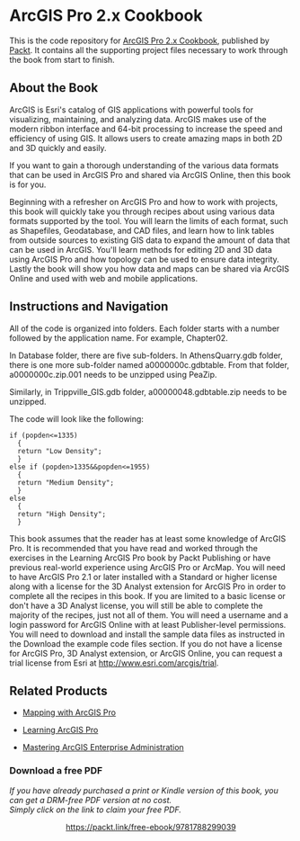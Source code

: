 # ArcGIS Pro 2.x Cookbook
This is the code repository for [ArcGIS Pro 2.x Cookbook](https://www.packtpub.com/application-development/arcgis-pro-2x-cookbook?utm_source=github&utm_medium=repository&utm_campaign=9781788299039), published by [Packt](https://www.packtpub.com/?utm_source=github). It contains all the supporting project files necessary to work through the book from start to finish.
## About the Book
ArcGIS is Esri's catalog of GIS applications with powerful tools for visualizing, maintaining, and analyzing data. ArcGIS makes use of the modern ribbon interface and 64-bit processing to increase the speed and efficiency of using GIS. It allows users to create amazing maps in both 2D and 3D quickly and easily.

If you want to gain a thorough understanding of the various data formats that can be used in ArcGIS Pro and shared via ArcGIS Online, then this book is for you.

Beginning with a refresher on ArcGIS Pro and how to work with projects, this book will quickly take you through recipes about using various data formats supported by the tool. You will learn the limits of each format, such as Shapefiles, Geodatabase, and CAD files, and learn how to link tables from outside sources to existing GIS data to expand the amount of data that can be used in ArcGIS. You'll learn methods for editing 2D and 3D data using ArcGIS Pro and how topology can be used to ensure data integrity. Lastly the book will show you how data and maps can be shared via ArcGIS Online and used with web and mobile applications.
## Instructions and Navigation
All of the code is organized into folders. Each folder starts with a number followed by the application name. For example, Chapter02.

In Database folder, there are five sub-folders. In AthensQuarry.gdb folder, there is one more sub-folder named a0000000c.gdbtable. From that folder, a0000000c.zip.001 needs to be unzipped using PeaZip.

Similarly, in Trippville_GIS.gdb folder, a00000048.gdbtable.zip needs to be unzipped.

The code will look like the following:
```
if (popden<=1335)
  {
  return "Low Density";
  }
else if (popden>1335&&popden<=1955)
  {
  return "Medium Density";
  }
else
  {
  return "High Density";
  }
```

This book assumes that the reader has at least some knowledge of ArcGIS Pro. It is recommended that you have read and worked through the exercises in the Learning ArcGIS Pro book by Packt Publishing or have previous real-world experience using ArcGIS Pro or ArcMap. 
You will need to have ArcGIS Pro 2.1 or later installed with a Standard or higher license along with a license for the 3D Analyst extension for ArcGIS Pro in order to complete all the recipes in this book. If you are limited to a basic license or don't have a 3D Analyst license, you will still be able to complete the majority of the recipes, just not all of them. 
You will need a username and a login password for ArcGIS Online with at least Publisher-level permissions. 
You will need to download and install the sample data files as instructed in the Download the example code files section. 
If you do not have a license for ArcGIS Pro, 3D Analyst extension, or ArcGIS Online, you can request a trial license from Esri at http://www.esri.com/arcgis/trial.

## Related Products
* [Mapping with ArcGIS Pro](https://www.packtpub.com/application-development/mapping-arcgis-pro?utm_source=github&utm_medium=repository&utm_campaign=9781788298001)

* [Learning ArcGIS Pro](https://www.packtpub.com/application-development/learning-arcgis-pro?utm_source=github&utm_medium=repository&utm_campaign=9781785284496)

* [Mastering ArcGIS Enterprise Administration](https://www.packtpub.com/application-development/mastering-arcgis-enterprise-administration?utm_source=github&utm_medium=repository&utm_campaign=9781788297493)


### Download a free PDF

 <i>If you have already purchased a print or Kindle version of this book, you can get a DRM-free PDF version at no cost.<br>Simply click on the link to claim your free PDF.</i>
<p align="center"> <a href="https://packt.link/free-ebook/9781788299039">https://packt.link/free-ebook/9781788299039 </a> </p>